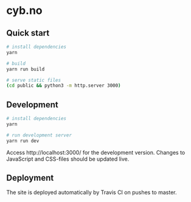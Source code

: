# cyb.no

## Quick start

```bash
# install dependencies
yarn

# build
yarn run build

# serve static files
(cd public && python3 -m http.server 3000)
```

## Development

```bash
# install dependencies
yarn

# run development server
yarn run dev
```

Access http://localhost:3000/ for the development version. Changes to
JavaScript and CSS-files should be updated live.

## Deployment

The site is deployed automatically by Travis CI on pushes to master.
